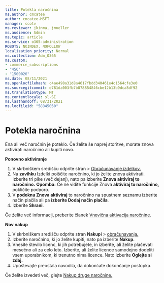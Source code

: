 ```yaml
---
title: Potekla naročnina
ms.author: cmcatee
author: cmcatee-MSFT
manager: scotv
ms.reviewer: jkinma, jmueller
ms.audience: Admin
ms.topic: article
ms.service: o365-administration
ROBOTS: NOINDEX, NOFOLLOW
localization_priority: Normal
ms.collection: Adm_O365
ms.custom:
- commerce_subscriptions
- "456"
- "1500020"
ms.date: 08/11/2021
ms.openlocfilehash: c4ae498a31d8a4617fbdd340461e4c1564cfe3e0
ms.sourcegitcommit: e781da003fb7b878854846cbe12b13b9dca8df92
ms.translationtype: MT
ms.contentlocale: sl-SI
ms.lasthandoff: 08/31/2021
ms.locfileid: "58845050"
---
```

# <a name="expired-subscription"></a>Potekla naročnina

Ena ali več naročnin je poteklo. Če želite še naprej storitve, morate znova aktivirati naročnino ali kupiti novo.
  
**Ponovno aktiviranje**
  
1. V skrbniškem središču  odprite stran \> [Obračunavanje izdelkov.](https://go.microsoft.com/fwlink/p/?linkid=842054)
2. Na **zavihku** Izdelki poiščite naročnino, ki jo želite znova aktivirati. Izberite tri pike (več dejanj), nato pa izberite **Znova aktiviraj to naročnino.**
    **Opomba:** Če ne vidite funkcije Znova **aktiviraj to naročnino,** pokličite podporo.
3. V **podoknu Znova aktiviraj** to naročnino na spustnem seznamu izberite način plačila ali pa **izberite Dodaj način plačila**.
4. Izberite **Shrani**.

Če želite več informacij, preberite članek [Vnovična aktivacija naročnine](https://docs.microsoft.com/microsoft-365/commerce/subscriptions/reactivate-your-subscription).

**Nov nakup**
  
1. V skrbniškem središču odprite stran **Nakupi** \> [obračunavanja.](https://go.microsoft.com/fwlink/p/?linkid=868433)
2. Izberite naročnino, ki jo želite kupiti, nato pa izberite **Nakup**.
3. Vnesite število licenc, ki jih potrebujete, in izberite, ali želite plačevati mesečno ali za celo leto. Izberite, ali želite licence samodejno dodeliti vsem uporabnikom, ki trenutno nima licence. Nato izberite **Oglejte si zdaj.**
4. Upoštevajte preostala navodila, da dokončate dokončanje postopka.

Če želite izvedeti več, glejte [Nakup druge naročnine.](https://docs.microsoft.com/microsoft-365/commerce/buy-another-subscription)